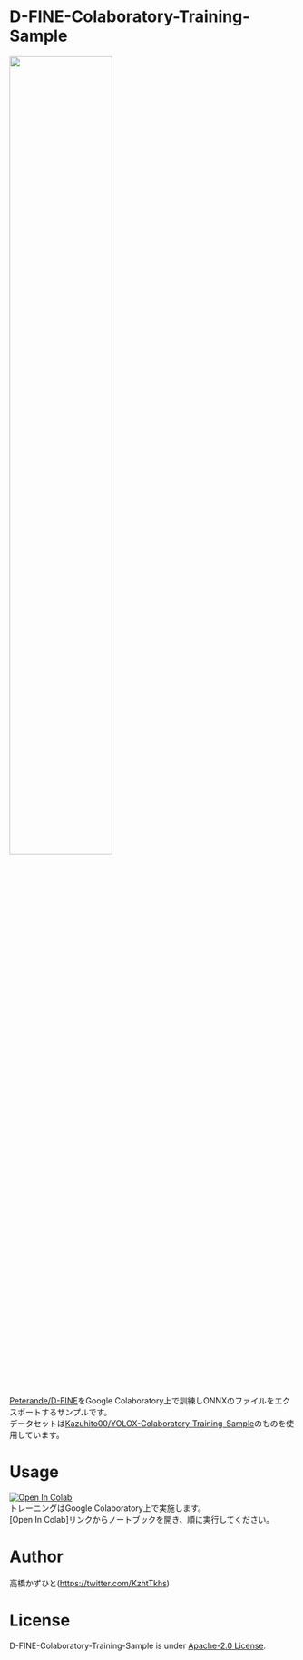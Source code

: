 # D-FINE-Colaboratory-Training-Sample
<img src="https://github.com/user-attachments/assets/75ab497f-19dc-4376-b932-658798fc6dc1" width="60%"><br>

[Peterande/D-FINE](https://github.com/Peterande/D-FINE)をGoogle Colaboratory上で訓練しONNXのファイルをエクスポートするサンプルです。<br>
データセットは[Kazuhito00/YOLOX-Colaboratory-Training-Sample](https://github.com/Kazuhito00/YOLOX-Colaboratory-Training-Sample)のものを使用しています。

# Usage
[![Open In Colab](https://colab.research.google.com/assets/colab-badge.svg)](https://colab.research.google.com/github/Kazuhito00/D-FINE-Colaboratory-Training-Sample/blob/main/D-FINE-Colaboratory-Training-Sample.ipynb)<br>
トレーニングはGoogle Colaboratory上で実施します。<br>
[Open In Colab]リンクからノートブックを開き、順に実行してください。

# Author
高橋かずひと(https://twitter.com/KzhtTkhs)
 
# License 
D-FINE-Colaboratory-Training-Sample is under [Apache-2.0 License](LICENSE).

